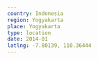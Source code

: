 ```yaml
---
country: Indonesia
region: Yogyakarta
place: Yogyakarta
type: location
date: 2014-01
latlng: -7.80139, 110.36444
---
```


